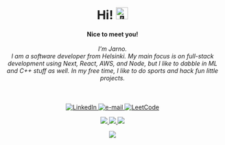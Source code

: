 <h1 align="center">Hi! <img src="https://github-production-user-asset-6210df.s3.amazonaws.com/24524555/238178097-766d336d-b87d-44ba-807c-c51de2bc6b4d.gif" width="28px" alt="👋"></h1>

<p align="center">
    <b>Nice to meet you!</b><br><br>
    <i>
        I'm Jarno.<br>
        I am a software developer from Helsinki. My main focus is on full-stack development using Next, React, AWS, and Node, but I like to dabble in ML and C++ stuff as well. In my free time, I like to do sports and hack fun little projects.<br><br>
    </i><br>
    <br>
    <a href="https://www.linkedin.com/in/jneuv">
        <img src="https://img.shields.io/badge/LinkedIn-blue?style=flat-square&logo=linkedin" alt="LinkedIn">
    </a>
    <a href="mailto:neuvonenjarno@gmail.com">
        <img src="https://img.shields.io/badge/Email-blue?style=flat-square&logo=gmail&logoColor=white" alt="e-mail">
    </a>
    <a href="https://leetcode.com/jneuvonen">
        <img src="https://img.shields.io/badge/LeetCode-blue?style=flat-square&logo=LeetCode" alt="LeetCode">
    </a>
</p>



<p align="center">
  <a href="https://github.com/jneuvonen">
    <img src="http://github-profile-summary-cards.vercel.app/api/cards/profile-details?username=jneuvonen&theme=transparent" />
  </a>
  <a href="https://github.com/jneuvonen">
    <img src="https://github-readme-streak-stats.herokuapp.com/?user=jneuvonen&hide_border=true&card_width=338&theme=transparent" />
  </a>
  <a href="https://github.com/jneuvonen">
    <img src="http://github-profile-summary-cards.vercel.app/api/cards/stats?username=jneuvonen&theme=transparent" />
  </a>
</p>


<p align="center">
  <a href="https://github.com/jneuvonen">
    <img src="https://komarev.com/ghpvc/?username=jneuvonen&color=blue&style=flat)" />
  </a>
</p>
<!--

